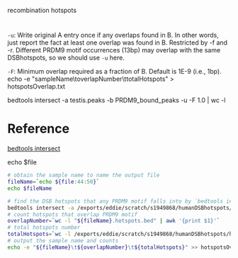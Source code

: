 recombination hotspots
# 
`-u`: Write original A entry once if any overlaps found in B. In other words, just report the fact at least one overlap was found in B. Restricted by -f and -r. Different PRDM9 motif occurrences (13bp) may overlap with the same DSBhotspots, so we should use `-u` here.

`-F`: Minimum overlap required as a fraction of B. Default is 1E-9 (i.e., 1bp).
echo -e "sampleName\toverlapNumber\ttotalHotspots" > hotspotsOverlap.txt

bedtools intersect -a testis.peaks -b PRDM9_bound_peaks  -u -F 1.0 | wc -l 
# Reference
[bedtools intersect](https://bedtools.readthedocs.io/en/latest/content/tools/intersect.html)

echo $file
```bash
# obtain the sample name to name the output file
fileName=`echo ${file:44:50}`
echo $fileName

# find the DSB hotspots that any PRDM9 motif falls into by `bedtools intersect`
bedtools intersect -a /exports/eddie/scratch/s1949868/humanDSBhotspots/humanDSBhotspots_AA_AB.hg38.txt -b $file -u -F 1.0 > "${fileName}.hotspots.bed"
# count hotspots that overlap PRDM9 motif
overlapNumber=`wc -l "${fileName}.hotspots.bed" | awk '{print $1}'`
# total hotspots number
totalHotspots=`wc -l /exports/eddie/scratch/s1949868/humanDSBhotspots/humanDSBhotspots_AA_AB.hg38.txt | awk '{print $1}'`
# output the sample name and counts
echo -e "${fileName}\t${overlapNumber}\t${totalHotspots}" >> hotspotsOverlap.txt
```
<!--stackedit_data:
eyJoaXN0b3J5IjpbMTQwNzM4MDg4Myw3NTgzNDQxNTQsLTM3MT
U1OTIyNSwtOTI4NDc3MSw0NzU1MzY4MjMsLTE0OTkxMDc2NjMs
LTExNTgyNDYwOTUsLTEwODc1NTQ5NzEsLTE1OTczNjc3MzQsMT
MxMTA5NDI4MSwtMjAxMzQ2MjcxOCwtMjEzOTc2Mjg0Nyw3MzA5
OTgxMTZdfQ==
-->
